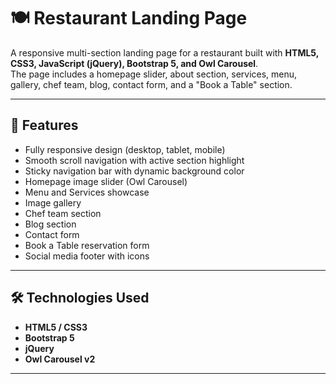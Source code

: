 # 🍽️ Restaurant Landing Page

A responsive multi-section landing page for a restaurant built with **HTML5, CSS3, JavaScript (jQuery), Bootstrap 5, and Owl Carousel**.  
The page includes a homepage slider, about section, services, menu, gallery, chef team, blog, contact form, and a "Book a Table" section.

---

## 🚀 Features
- Fully responsive design (desktop, tablet, mobile)
- Smooth scroll navigation with active section highlight
- Sticky navigation bar with dynamic background color
- Homepage image slider (Owl Carousel)
- Menu and Services showcase
- Image gallery
- Chef team section
- Blog section
- Contact form
- Book a Table reservation form
- Social media footer with icons

---

## 🛠️ Technologies Used
- **HTML5 / CSS3**
- **Bootstrap 5**
- **jQuery**
- **Owl Carousel v2**

---